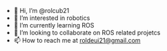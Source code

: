 - 👋 Hi, I’m @rolcub21
- 👀 I’m interested in robotics
- 🌱 I’m currently learning ROS
- 💞️ I’m looking to collaborate on ROS related projetcs
- 📫 How to reach me at roldeui21@gmail.com

<!---
rolcub21/rolcub21 is a ✨ special ✨ repository because its `README.md` (this file) appears on your GitHub profile.
You can click the Preview link to take a look at your changes.
--->
